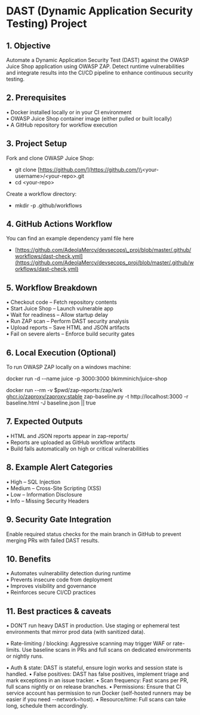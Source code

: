 # **DAST (Dynamic Application Security Testing) Project**

## **1\. Objective**

Automate a Dynamic Application Security Test (DAST) against the OWASP Juice Shop application using OWASP ZAP. Detect runtime vulnerabilities and integrate results into the CI/CD pipeline to enhance continuous security testing.

## **2\. Prerequisites**

• Docker installed locally or in your CI environment  
• OWASP Juice Shop container image (either pulled or built locally)  
• A GitHub repository for workflow execution

## **3\. Project Setup**

Fork and clone OWASP Juice Shop:

* git clone [https://github.com/](https://github.com/)\<your-username\>/\<your-repo\>.git  
* cd \<your-repo\>

Create a workflow directory:

* mkdir \-p .github/workflows

## **4\. GitHub Actions Workflow**

You can find an example dependency yaml file here

* [https://github.com/AdeolaMercy/devsecops\_proj/blob/master/.github/workflows/dast-check.yml](https://github.com/AdeolaMercy/devsecops_proj/blob/master/.github/workflows/dast-check.yml) 

## **5\. Workflow Breakdown**

• Checkout code – Fetch repository contents  
• Start Juice Shop – Launch vulnerable app  
• Wait for readiness – Allow startup delay  
• Run ZAP scan – Perform DAST security analysis  
• Upload reports – Save HTML and JSON artifacts  
• Fail on severe alerts – Enforce build security gates

## **6\. Local Execution (Optional)**

To run OWASP ZAP locally on a windows machine:

docker run \-d \--name juice \-p 3000:3000 bkimminich/juice-shop

docker run \--rm \-v $pwd/zap-reports:/zap/wrk  [ghcr.io/zaproxy/zaproxy:stable](http://ghcr.io/zaproxy/zaproxy:stable) zap-baseline.py \-t http://localhost:3000 \-r baseline.html \-J baseline.json || true

## **7\. Expected Outputs**

• HTML and JSON reports appear in zap-reports/  
• Reports are uploaded as GitHub workflow artifacts  
• Build fails automatically on high or critical vulnerabilities

## **8\. Example Alert Categories**

• High – SQL Injection  
• Medium – Cross-Site Scripting (XSS)  
• Low – Information Disclosure  
• Info – Missing Security Headers

## **9\. Security Gate Integration**

Enable required status checks for the main branch in GitHub to prevent merging PRs with failed DAST results.

## **10\. Benefits**

• Automates vulnerability detection during runtime  
• Prevents insecure code from deployment  
• Improves visibility and governance  
• Reinforces secure CI/CD practices

## **11\. Best practices & caveats**

• DON’T run heavy DAST in production. Use staging or ephemeral test environments that mirror prod data (with sanitized data).

• Rate-limiting / blocking: Aggressive scanning may trigger WAF or rate-limits. Use baseline scans in PRs and full scans on dedicated environments or nightly runs.

• Auth & state: DAST is stateful, ensure login works and session state is handled.
• False positives: DAST has false positives, implement triage and mark exceptions in an issue tracker.
• Scan frequency: Fast scans per PR, full scans nightly or on release branches.
• Permissions: Ensure that CI service account has permission to run Docker (self-hosted runners may be easier if you need --network=host).
• Resource/time: Full scans can take long, schedule them accordingly.
